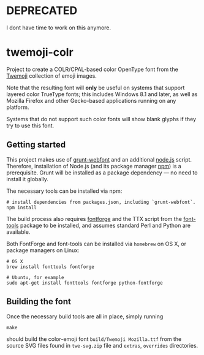 # DEPRECATED

I dont have time to work on this anymore.

# twemoji-colr

Project to create a COLR/CPAL-based color OpenType font
from the [Twemoji](https://twitter.github.io/twemoji/) collection of emoji images.

Note that the resulting font will **only** be useful on systems that support
layered color TrueType fonts; this includes Windows 8.1 and later,
as well as Mozilla Firefox and other Gecko-based applications running on
any platform.

Systems that do not support such color fonts will show blank glyphs
if they try to use this font.

## Getting started

This project makes use of [grunt-webfont](https://github.com/sapegin/grunt-webfont)
and an additional [node.js](https://nodejs.org/en/) script.
Therefore, installation of Node.js (and its package manager [npm](https://www.npmjs.com/)) is a prerequisite.
Grunt will be installed as a package dependency — no need to install it globally.

The necessary tools can be installed via npm:

    # install dependencies from packages.json, including `grunt-webfont`.
    npm install

The build process also requires [fontforge](https://fontforge.github.io/)
and the TTX script from the [font-tools](https://github.com/behdad/fonttools/) package to be installed, and assumes standard Perl and Python are available.

Both FontForge and font-tools can be installed via `homebrew` on OS X, or package managers on Linux:

    # OS X
    brew install fonttools fontforge

    # Ubuntu, for example
    sudo apt-get install fonttools fontforge python-fontforge

## Building the font

Once the necessary build tools are all in place, simply running

    make

should build the color-emoji font `build/Twemoji Mozilla.ttf` from the source SVG files found in `twe-svg.zip` file and `extras`, `overrides` directories.
